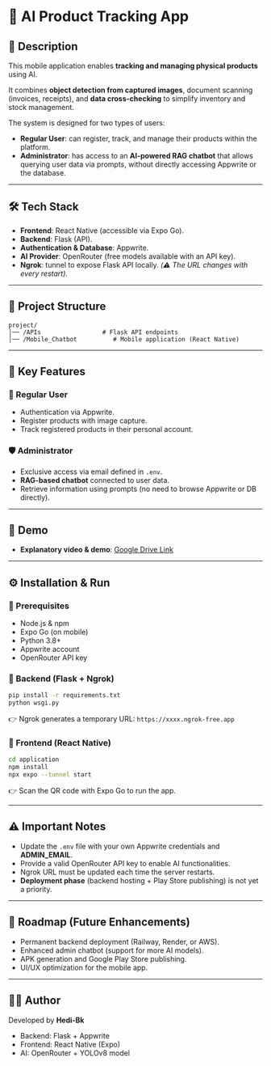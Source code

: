 # 📱 AI Product Tracking App

## 🚀 Description

This mobile application enables **tracking and managing physical products** using AI.

It combines **object detection from captured images**, document scanning (invoices, receipts), and **data cross-checking** to simplify inventory and stock management.

The system is designed for two types of users:

- **Regular User**: can register, track, and manage their products within the platform.
- **Administrator**: has access to an **AI-powered RAG chatbot** that allows querying user data via prompts, without directly accessing Appwrite or the database.

---

## 🛠️ Tech Stack

- **Frontend**: React Native (accessible via Expo Go).
- **Backend**: Flask (API).
- **Authentication & Database**: Appwrite.
- **AI Provider**: OpenRouter (free models available with an API key).
- **Ngrok**: tunnel to expose Flask API locally. _(⚠️ The URL changes with every restart)_.

---

## 📂 Project Structure

```
project/
│── /APIs                 # Flask API endpoints
│── /Mobile_Chatbot          # Mobile application (React Native)

```

---

## 🔑 Key Features

### 👤 Regular User

- Authentication via Appwrite.
- Register products with image capture.
- Track registered products in their personal account.

### 🛡️ Administrator

- Exclusive access via email defined in `.env`.
- **RAG-based chatbot** connected to user data.
- Retrieve information using prompts (no need to browse Appwrite or DB directly).

---

## 🎥 Demo

- **Explanatory video & demo**: [Google Drive Link](https://drive.google.com/file/d/1UhIrXfExn-oqhP0nkRbwlG81I7cN1KIL/view?usp=drive_link)

---

## ⚙️ Installation & Run

### 🔹 Prerequisites

- Node.js & npm
- Expo Go (on mobile)
- Python 3.8+
- Appwrite account
- OpenRouter API key

### 🔹 Backend (Flask + Ngrok)

```bash
pip install -r requirements.txt
python wsgi.py

```

👉 Ngrok generates a temporary URL: `https://xxxx.ngrok-free.app`

### 🔹 Frontend (React Native)

```bash
cd application
npm install
npx expo --tunnel start

```

👉 Scan the QR code with Expo Go to run the app.

---

## ⚠️ Important Notes

- Update the `.env` file with your own Appwrite credentials and **ADMIN_EMAIL**.
- Provide a valid OpenRouter API key to enable AI functionalities.
- Ngrok URL must be updated each time the server restarts.
- **Deployment phase** (backend hosting + Play Store publishing) is not yet a priority.

---

## 📌 Roadmap (Future Enhancements)

- Permanent backend deployment (Railway, Render, or AWS).
- Enhanced admin chatbot (support for more AI models).
- APK generation and Google Play Store publishing.
- UI/UX optimization for the mobile app.

---

## 👨‍💻 Author

Developed by **Hedi-Bk**

- Backend: Flask + Appwrite
- Frontend: React Native (Expo)
- AI: OpenRouter + YOLOv8 model
